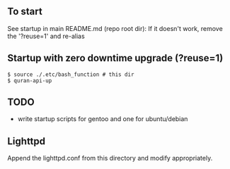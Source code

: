 To start
--------

See startup in main README.md (repo root dir):
If it doesn't work, remove the '?reuse=1' and re-alias


Startup with zero downtime upgrade (?reuse=1)
--------------------------------

    $ source ./.etc/bash_function # this dir
    $ quran-api-up

TODO
----

- write startup scripts for gentoo and one for ubuntu/debian

Lighttpd
--------

Append the lighttpd.conf from this directory and modify appropriately.
